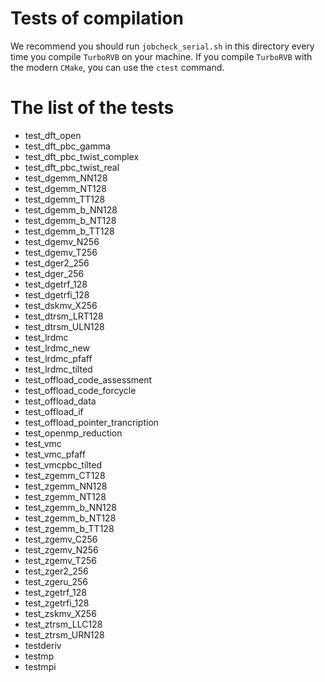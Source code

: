 # Tests of compilation
We recommend you should run `jobcheck_serial.sh` in this directory every time you compile `TurboRVB` on your machine. If you compile `TurboRVB` with the modern `CMake`, you can use the `ctest` command.

<!--
How to extract the following list.
ls | grep test | awk '{print "- " $0}'
-->

<!--
How to generate reference files.
PREP="../../bin/prep-serial.x"
TURBORVB="../../bin/turborvb-serial.x"
READF="../../bin/readf.x"
FORCEVMC="../../bin/forcevmc.sh"

=DFT check=
$PREP < prep.d > out_true.o
cp fort.10_new REFERENCE_fort.10_new

=VMC check=
$TURBORVB < datasvmc.d > $OUT
echo "0 1 1 1" | $READF >& /dev/null 
cp fort.21 REFERENCE_fortXXI

=LRDMC check=
$TURBORVB < datasfn.d > $OUT
echo "0 1 1 1" | $READF >& /dev/null 
cp fort.21 REFERENCE_fortXXI

-->

# The list of the tests

- test_dft_open
- test_dft_pbc_gamma
- test_dft_pbc_twist_complex
- test_dft_pbc_twist_real
- test_dgemm_NN128
- test_dgemm_NT128
- test_dgemm_TT128
- test_dgemm_b_NN128
- test_dgemm_b_NT128
- test_dgemm_b_TT128
- test_dgemv_N256
- test_dgemv_T256
- test_dger2_256
- test_dger_256
- test_dgetrf_128
- test_dgetrfi_128
- test_dskmv_X256
- test_dtrsm_LRT128
- test_dtrsm_ULN128
- test_lrdmc
- test_lrdmc_new
- test_lrdmc_pfaff
- test_lrdmc_tilted
- test_offload_code_assessment
- test_offload_code_forcycle
- test_offload_data
- test_offload_if
- test_offload_pointer_trancription
- test_openmp_reduction
- test_vmc
- test_vmc_pfaff
- test_vmcpbc_tilted
- test_zgemm_CT128
- test_zgemm_NN128
- test_zgemm_NT128
- test_zgemm_b_NN128
- test_zgemm_b_NT128
- test_zgemm_b_TT128
- test_zgemv_C256
- test_zgemv_N256
- test_zgemv_T256
- test_zger2_256
- test_zgeru_256
- test_zgetrf_128
- test_zgetrfi_128
- test_zskmv_X256
- test_ztrsm_LLC128
- test_ztrsm_URN128
- testderiv
- testmp
- testmpi